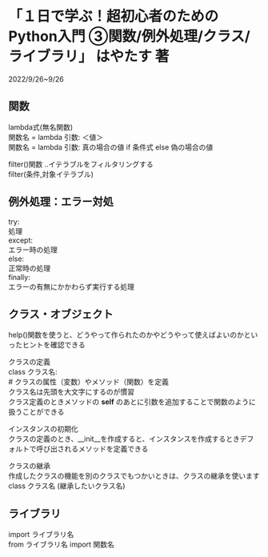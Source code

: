 # 「１日で学ぶ！超初心者のためのPython入門 ③関数/例外処理/クラス/ライブラリ」 はやたす 著

2022/9/26~9/26

## 関数

lambda式(無名関数)  
関数名 = lambda 引数: ＜値＞  
関数名 = lambda 引数: 真の場合の値 if 条件式 else 偽の場合の値  

filter()関数 ..イテラブルをフィルタリングする  
filter(条件,対象イテラブル)  

## 例外処理：エラー対処

try:  
  処理  
except:  
  エラー時の処理  
else:  
  正常時の処理  
finally:  
  エラーの有無にかかわらず実行する処理  

## クラス・オブジェクト

help()関数を使うと、どうやって作られたのかやどうやって使えばよいのかといったヒントを確認できる  

クラスの定義  
class クラス名:  
    # クラスの属性（変数）やメソッド（関数）を定義  
クラス名は先頭を大文字にするのが慣習  
クラス定義のときメソッドの **self** のあとに引数を追加することで関数のように扱うことができる  

インスタンスの初期化  
クラスの定義のとき、__init__を作成すると、インスタンスを作成するときデフォルトで呼び出されるメソッドを定義できる  

クラスの継承  
作成したクラスの機能を別のクラスでもつかいときは、クラスの継承を使います  
class クラス名 (継承したいクラス名)  

## ライブラリ

import ライブラリ名  
from ライブラリ名 import 関数名
